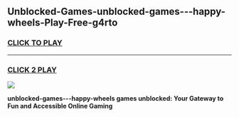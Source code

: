 
## Unblocked-Games-unblocked-games---happy-wheels-Play-Free-g4rto
<h3>
<a href="https://premium76.site?title=unblocked-games---happy-wheels&ref=22A">CLICK TO PLAY</a></h3>
<hr>

<h3>
<a href="https://premium76.site?title=unblocked-games---happy-wheels&ref=22A">CLICK 2 PLAY</a>
  
</h3>

<a href="https://premium76.site?title=unblocked-games---happy-wheels&ref=22A"><img src="https://clearcache.store/games.png"></a>


**unblocked-games---happy-wheels games unblocked: Your Gateway to Fun and Accessible Online Gaming**
